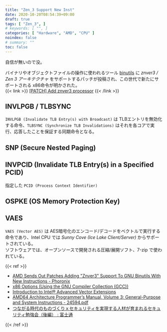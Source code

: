 ```yaml
---
title: "Zen_3 Support New Inst"
date: 2020-10-20T08:54:39+09:00
draft: true
tags: [ "Zen_3", ]
# keywords: [ "", ]
categories: [ "Hardware", "AMD", "CPU" ]
noindex: false
# summary: ""
toc: false
---
```


自信が無いので没。  

バイナリやオブジェクトファイルの操作に使われるツール [binutils](https://www.gnu.org/software/binutils/) に *znver3 / Zen 3 アーキテクチャ* をサポートするパッチが投稿され、この世代で新たにサポートされる x86命令が明かされた。  
{{< link >}} [[PATCH] Add znver3 processor](https://sourceware.org/pipermail/binutils/2020-October/113674.html) {{< /link >}}

## INVLPGB / TLBSYNC

`INVLPGB (Invalidate TLB Entry(s) with Broadcast)` は TLBエントリを無効化する命令、`TLBSYNC (Synchronize TLB Invalidations)` はそれを各コアで実行、応答したことを保証する同期命令となる。  

## SNP (Secure Nested Paging)

## INVPCID (Invalidate TLB Entry(s) in a Specified PCID)
指定した `PCID (Process Context Identifier)` 

## OSPKE (OS Memory Protection Key)

## VAES 
`VAES (Vector AES)` は AES暗号化のエンコード/デコードをベクトルで実行する命令であり、Intel CPU では *Sunny Cove (Ice Lake Client/Server)* からサポートされている。  
ソフトウェアでは、オープンソースで開発される圧縮/展開ソフト、7-zip で使われている。  





{{< ref >}}

 * [AMD Sends Out Patches Adding "Znver3" Support To GNU Binutils With New Instructions - Phoronix](https://www.phoronix.com/scan.php?page=news_item&px=Znver3-Binutils-Support)
 * [x86 Options (Using the GNU Compiler Collection (GCC))](https://gcc.gnu.org/onlinedocs/gcc/x86-Options.html)
 * [Introduction to Intel® Advanced Vector Extensions](https://software.intel.com/content/www/us/en/develop/articles/introduction-to-intel-advanced-vector-extensions.html)
 * [AMD64 Architecture Programmer’s Manual, Volume 3: General-Purpose and System Instructions - 24594.pdf](https://www.amd.com/system/files/TechDocs/24594.pdf)
 * [つながる時代のものづくりｘセキュリティを実現する人材が育まれるセキュリティ勉強会（後編） : 富士通](https://www.fujitsu.com/jp/innovation/security/column/10-2/)

{{< /ref >}}
